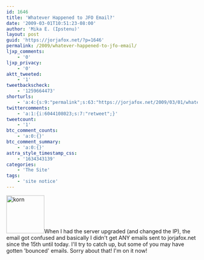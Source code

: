 ```yaml
---
id: 1646
title: 'Whatever Happened to JFO Email?'
date: '2009-03-01T10:51:23-08:00'
author: 'Mika E. (Ipstenu)'
layout: post
guid: 'https://jorjafox.net/?p=1646'
permalink: /2009/whatever-happened-to-jfo-email/
ljxp_comments:
    - '0'
ljxp_privacy:
    - '0'
aktt_tweeted:
    - '1'
tweetbackscheck:
    - '1259664473'
shorturls:
    - 'a:4:{s:9:"permalink";s:63:"https://jorjafox.net/2009/03/01/whatever-happened-to-jfo-email/";s:7:"tinyurl";s:25:"http://tinyurl.com/bb5pht";s:4:"isgd";s:18:"http://is.gd/53A91";s:5:"bitly";s:20:"http://bit.ly/4LgtwW";}'
twittercomments:
    - 'a:1:{i:6044108023;s:7:"retweet";}'
tweetcount:
    - '1'
btc_comment_counts:
    - 'a:0:{}'
btc_comment_summary:
    - 'a:0:{}'
astra_style_timestamp_css:
    - '1634343139'
categories:
    - 'The Site'
tags:
    - 'site notice'
---
```


<img src="//static.jorjafox.net/wordpress/2009/03/korn-100x100.png" alt="korn" title="korn" width="100" height="100" class="alignleft size-thumbnail wp-image-1647" />When I had the server upgraded (and changed the IP), the email got confused and basically I didn't get ANY emails sent to jorjafox.net since the 15th until today.  I'll try to catch up, but some of you may have gotten 'bounced' emails. Sorry about that! I'm on it now!